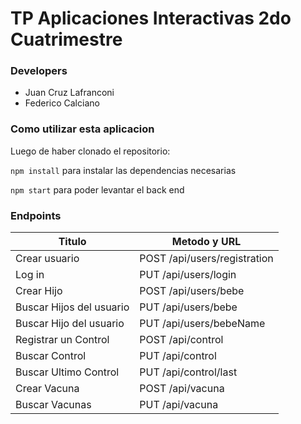 # TP Aplicaciones Interactivas 2do Cuatrimestre


### Developers

+ Juan Cruz Lafranconi
+ Federico Calciano

### Como utilizar esta aplicacion

Luego de haber clonado el repositorio:

```npm install``` para instalar las dependencias necesarias

```npm start``` para poder levantar el back end


### Endpoints

| Titulo                          | Metodo y URL                    |
| -                               | -                               |
| Crear usuario                   | POST /api/users/registration    |
| Log in                          | PUT /api/users/login            |
| Crear Hijo                      | POST /api/users/bebe            |
| Buscar Hijos del usuario        | PUT /api/users/bebe             |
| Buscar Hijo del usuario         | PUT /api/users/bebeName         |
| Registrar un Control            | POST /api/control               |
| Buscar Control                  | PUT /api/control                |
| Buscar Ultimo Control           | PUT /api/control/last           |
| Crear Vacuna                    | POST /api/vacuna                |
| Buscar Vacunas                  | PUT /api/vacuna                 |

